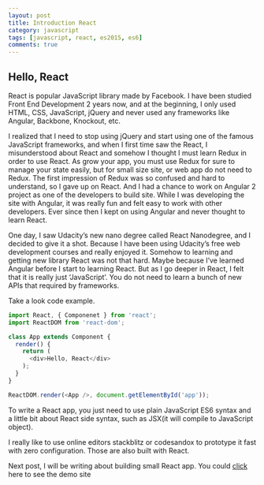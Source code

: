 ```yaml
---
layout: post
title: Introduction React
category: javascript
tags: [javascript, react, es2015, es6]
comments: true
---
```


## Hello, React
React is popular JavaScript library made by Facebook. I have been studied Front End Development 2 years now, and at the beginning, I only used HTML, CSS, JavaScript, jQuery and never used any frameworks like Angular, Backbone, Knockout, etc.

I realized that I need to stop using jQuery and start using one of the famous JavaScript frameworks, and when I first time saw the React, I misunderstood about React and somehow I thought I must learn Redux in order to use React. As grow your app, you must use Redux for sure to manage your state easily, but for small size site, or web app do not need to Redux. The first impression of Redux was so confused and hard to understand, so I gave up on React. And I had a chance to work on Angular 2 project as one of the developers to build site. While I was developing the site with Angular, it was really fun and felt easy to work with other developers. Ever since then I kept on using Angular and never thought to learn React.

One day, I saw Udacity’s new nano degree called React Nanodegree, and I decided to give it a shot. Because I have been using Udacity’s free web development courses and really enjoyed it. Somehow to learning and getting new library React was not that hard. Maybe because I’ve learned Angular before I start to learning React. But as I go deeper in React, I felt that it is really just ‘JavaScript’. You do not need to learn a bunch of new APIs that required by frameworks.

Take a look code example.

```js
import React, { Componenet } from 'react';
import ReactDOM from 'react-dom';

class App extends Component {
  render() {
    return (
      <div>Hello, React</div>
    );
  }
}

ReactDOM.render(<App />, document.getElementById('app'));

```

To write a React app, you just need to use plain JavaScript ES6 syntax and a little bit about React side syntax, such as JSX(it will compile to JavaScript object).

I really like to use online editors stackblitz or codesandox to prototype it fast with zero configuration. Those are also built with React.

Next post, I will be writing about building small React app. You could [click](http://react-crypto.surge.sh) here to see the demo site